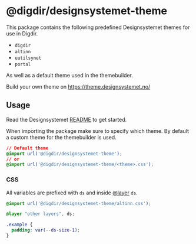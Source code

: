# @digdir/designsystemet-theme

This package contains the following predefined Designsystemet themes for use in Digdir.

- `digdir`
- `altinn`
- `uutilsynet`
- `portal`
  
As well as a default theme used in the themebuilder.

Build your own theme on https://theme.designsystemet.no/

## Usage

Read the Designsystemet [README](https://github.com/digdir/designsystemet) to get started.

When importing the package make sure to specify which theme. 
By default a custom theme for the themebuilder is used.

```css
// Default theme
@import url('@digdir/designsystemet-theme');
// or 
@import url('@digdir/designsystemet-theme/<theme>.css');
```

### CSS

All variables are prefixed with `ds` and inside [@layer](https://developer.mozilla.org/en-US/docs/Web/CSS/@layer) `ds`.

```css
@import url('@digdir/designsystemet-theme/altinn.css');

@layer "other layers", ds;

.example {
  padding: var(--ds-size-1);
}
```

